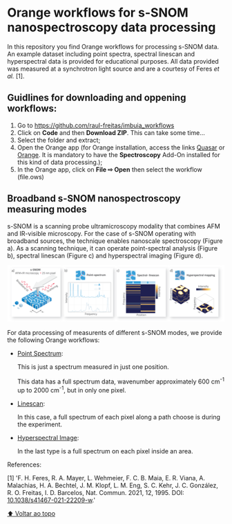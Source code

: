 # Orange workflows for s-SNOM nanospectroscopy data processing

In this repository you find Orange workflows for processing s-SNOM data. An example dataset including point spectra, spectral linescan and hyperspectral data is provided for educational purposes. All data provided was measured at a synchrotron light source and are a courtesy of Feres *et al.* [1].

## Guidlines for downloading and oppening workflows:

1. Go to https://github.com/raul-freitas/imbuia_workflows
2. Click on **Code** and then **Download ZIP**. This can take some time...
3. Select the folder and extract;
4. Open the Orange app (for Orange installation, access the links [Quasar](https://quasar.codes) or [Orange](https://orangedatamining.com). It is mandatory to have the **Spectroscopy** Add-On installed for this kind of data processing.);
5. In the Orange app, click on **File ⇨ Open** then select the workflow (file.ows)

## Broadband s-SNOM nanospectroscopy measuring modes
s-SNOM is a scanning probe ultramicroscopy modality that combines AFM and IR-visible microscopy. For the case of s-SNOM operating with broadband sources, the technique enables nanoscale spectroscopy (Figure a). As a scanning technique, it can operate point-spectral analysis (Figure b), spectral linescan (Figure c) and hyperspectral imaging (Figure d). 

<p align="center">
<img width="1200" src="nanospectroscopy_modes.svg"/>
<p/>

For data processing of measurents of different s-SNOM modes, we provide the following Orange workflows:

 - [Point Spectrum](point-spectrum/):

	This is just a spectrum measured in just one position.

	This data has a full spectrum data, wavenumber approximately 600 cm<sup>-1</sup> up to 2000 cm<sup>-1</sup>, but in only one pixel.

 - [Linescan](linescan/):

 	In this case, a full spectrum of each pixel along a path choose is during the experiment.


 - [Hyperspectral Image](hyper/):

 	In the last type is a full spectrum on each pixel inside an area.





References:

[1] 'F. H. Feres, R. A. Mayer, L. Wehmeier, F. C. B. Maia, E. R. Viana, A. Malachias, H. A. Bechtel, J. M. Klopf, L. M. Eng, S. C. Kehr, J. C. González, R. O. Freitas, I. D. Barcelos, Nat. Commun. 2021, 12, 1995. DOI: [10.1038/s41467-021-22209-w](https://doi.org/10.1038/s41467-021-22209-w).'

[⬆ Voltar ao topo](#Orange-workflows-for-s-SNOM-data-processing)<br>
